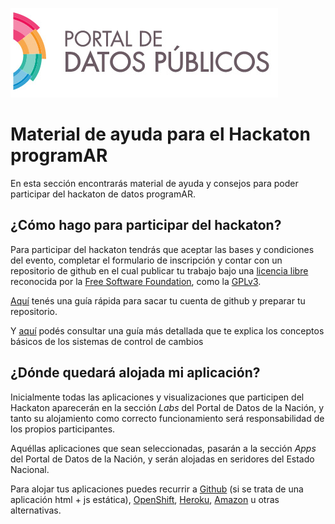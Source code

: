 ![Portal de datos publicos](images/portal/banner_portal_datos.png)

Material de ayuda para el Hackaton programAR
============================================

En esta sección encontrarás material de ayuda y consejos para poder participar del hackaton de datos programAR.

¿Cómo hago para participar del hackaton?
----------------------------------------

Para participar del hackaton tendrás que aceptar las bases y condiciones del evento, completar el formulario de inscripción y contar con un repositorio de github en el cual publicar tu trabajo bajo una [licencia libre](http://www.gnu.org/licenses/license-list.html#GPLCompatibleLicenses) reconocida por la [Free Software Foundation](http://www.fsf.org/), como la [GPLv3](http://www.gnu.org/licenses/gpl.html).

[Aquí](github_hackaton.md) tenés una guía rápida para sacar tu cuenta de github y preparar tu repositorio.

Y [aquí](github.md) podés consultar una guía más detallada que te explica los conceptos básicos de los sistemas de control de cambios

¿Dónde quedará alojada mi aplicación?
-------------------------------------

Inicialmente todas las aplicaciones y visualizaciones que participen del Hackaton aparecerán en la sección *Labs* del Portal de Datos de la Nación, y tanto su alojamiento como correcto funcionamiento será responsabilidad de los propios participantes.

Aquéllas aplicaciones que sean seleccionadas, pasarán a la sección *Apps* del Portal de Datos de la Nación, y serán alojadas en seridores del Estado Nacional.

Para alojar tus aplicaciones puedes recurrir a [Github](https://help.github.com/categories/20/articles) (si se trata de una aplicación html + js estática), [OpenShift](https://www.openshift.com/), [Heroku](https://www.heroku.com/), [Amazon](http://aws.amazon.com/free/) u otras alternativas.

